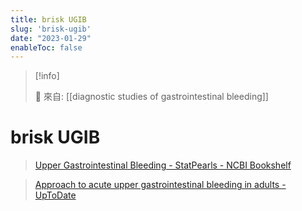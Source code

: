 ```yaml
---
title: brisk UGIB
slug: 'brisk-ugib'
date: "2023-01-29"
enableToc: false
---
```


> [!info]
>
> 🌱 來自: [[diagnostic studies of gastrointestinal bleeding]]

# brisk UGIB

> [Upper Gastrointestinal Bleeding - StatPearls - NCBI Bookshelf](https://www.ncbi.nlm.nih.gov/books/NBK470300/)

> [Approach to acute upper gastrointestinal bleeding in adults - UpToDate](https://www.uptodate.com/contents/approach-to-acute-upper-gastrointestinal-bleeding-in-adults/print)

